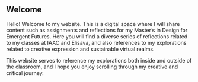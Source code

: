 ## Welcome

Hello! Welcome to my website. This is a digital space where I will share content such as assignments and reflections for my Master’s in Design for Emergent Futures. Here you will find a diverse series of reflections related to my classes at IAAC and Elisava, and also references to my explorations related to creative expression and sustainable virtual realms.

This website serves to reference my explorations both inside and outside of the classroom, and I hope you enjoy scrolling through my creative and critical journey.  
